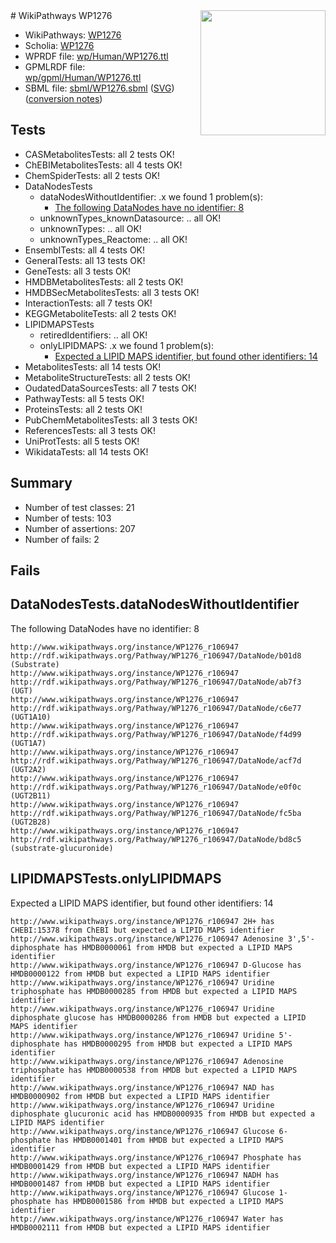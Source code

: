 <img style="float: right; width: 200px" src="../logo.png" />
# WikiPathways WP1276

* WikiPathways: [WP1276](https://identifiers.org/wikipathways:WP1276)
* Scholia: [WP1276](https://scholia.toolforge.org/wikipathways/WP1276)
* WPRDF file: [wp/Human/WP1276.ttl](../wp/Human/WP1276.ttl)
* GPMLRDF file: [wp/gpml/Human/WP1276.ttl](../wp/gpml/Human/WP1276.ttl)
* SBML file: [sbml/WP1276.sbml](../sbml/WP1276.sbml) ([SVG](../sbml/WP1276.svg)) ([conversion notes](../sbml/WP1276.txt))

## Tests
* CASMetabolitesTests: all 2 tests OK!
* ChEBIMetabolitesTests: all 4 tests OK!
* ChemSpiderTests: all 2 tests OK!
* DataNodesTests
    * dataNodesWithoutIdentifier: .x we found 1 problem(s):
        * [The following DataNodes have no identifier: 8](#d2d32fa7)
    * unknownTypes_knownDatasource: .. all OK!
    * unknownTypes: .. all OK!
    * unknownTypes_Reactome: .. all OK!
* EnsemblTests: all 4 tests OK!
* GeneralTests: all 13 tests OK!
* GeneTests: all 3 tests OK!
* HMDBMetabolitesTests: all 2 tests OK!
* HMDBSecMetabolitesTests: all 3 tests OK!
* InteractionTests: all 7 tests OK!
* KEGGMetaboliteTests: all 2 tests OK!
* LIPIDMAPSTests
    * retiredIdentifiers: .. all OK!
    * onlyLIPIDMAPS: .x we found 1 problem(s):
        * [Expected a LIPID MAPS identifier, but found other identifiers: 14](#d0bfb67c)
* MetabolitesTests: all 14 tests OK!
* MetaboliteStructureTests: all 2 tests OK!
* OudatedDataSourcesTests: all 7 tests OK!
* PathwayTests: all 5 tests OK!
* ProteinsTests: all 2 tests OK!
* PubChemMetabolitesTests: all 3 tests OK!
* ReferencesTests: all 3 tests OK!
* UniProtTests: all 5 tests OK!
* WikidataTests: all 14 tests OK!


## Summary

* Number of test classes: 21
* Number of tests: 103
* Number of assertions: 207
* Number of fails: 2

## Fails

<a name="d2d32fa7" />

## DataNodesTests.dataNodesWithoutIdentifier

The following DataNodes have no identifier: 8
```
http://www.wikipathways.org/instance/WP1276_r106947 http://rdf.wikipathways.org/Pathway/WP1276_r106947/DataNode/b01d8 (Substrate)
http://www.wikipathways.org/instance/WP1276_r106947 http://rdf.wikipathways.org/Pathway/WP1276_r106947/DataNode/ab7f3 (UGT)
http://www.wikipathways.org/instance/WP1276_r106947 http://rdf.wikipathways.org/Pathway/WP1276_r106947/DataNode/c6e77 (UGT1A10)
http://www.wikipathways.org/instance/WP1276_r106947 http://rdf.wikipathways.org/Pathway/WP1276_r106947/DataNode/f4d99 (UGT1A7)
http://www.wikipathways.org/instance/WP1276_r106947 http://rdf.wikipathways.org/Pathway/WP1276_r106947/DataNode/acf7d (UGT2A2)
http://www.wikipathways.org/instance/WP1276_r106947 http://rdf.wikipathways.org/Pathway/WP1276_r106947/DataNode/e0f0c (UGT2B11)
http://www.wikipathways.org/instance/WP1276_r106947 http://rdf.wikipathways.org/Pathway/WP1276_r106947/DataNode/fc5ba (UGT2B28)
http://www.wikipathways.org/instance/WP1276_r106947 http://rdf.wikipathways.org/Pathway/WP1276_r106947/DataNode/bd8c5 (substrate-glucuronide)
```

<a name="d0bfb67c" />

## LIPIDMAPSTests.onlyLIPIDMAPS

Expected a LIPID MAPS identifier, but found other identifiers: 14
```
http://www.wikipathways.org/instance/WP1276_r106947 2H+ has CHEBI:15378 from ChEBI but expected a LIPID MAPS identifier
http://www.wikipathways.org/instance/WP1276_r106947 Adenosine 3',5'-diphosphate has HMDB0000061 from HMDB but expected a LIPID MAPS identifier
http://www.wikipathways.org/instance/WP1276_r106947 D-Glucose has HMDB0000122 from HMDB but expected a LIPID MAPS identifier
http://www.wikipathways.org/instance/WP1276_r106947 Uridine triphosphate has HMDB0000285 from HMDB but expected a LIPID MAPS identifier
http://www.wikipathways.org/instance/WP1276_r106947 Uridine diphosphate glucose has HMDB0000286 from HMDB but expected a LIPID MAPS identifier
http://www.wikipathways.org/instance/WP1276_r106947 Uridine 5'-diphosphate has HMDB0000295 from HMDB but expected a LIPID MAPS identifier
http://www.wikipathways.org/instance/WP1276_r106947 Adenosine triphosphate has HMDB0000538 from HMDB but expected a LIPID MAPS identifier
http://www.wikipathways.org/instance/WP1276_r106947 NAD has HMDB0000902 from HMDB but expected a LIPID MAPS identifier
http://www.wikipathways.org/instance/WP1276_r106947 Uridine diphosphate glucuronic acid has HMDB0000935 from HMDB but expected a LIPID MAPS identifier
http://www.wikipathways.org/instance/WP1276_r106947 Glucose 6-phosphate has HMDB0001401 from HMDB but expected a LIPID MAPS identifier
http://www.wikipathways.org/instance/WP1276_r106947 Phosphate has HMDB0001429 from HMDB but expected a LIPID MAPS identifier
http://www.wikipathways.org/instance/WP1276_r106947 NADH has HMDB0001487 from HMDB but expected a LIPID MAPS identifier
http://www.wikipathways.org/instance/WP1276_r106947 Glucose 1-phosphate has HMDB0001586 from HMDB but expected a LIPID MAPS identifier
http://www.wikipathways.org/instance/WP1276_r106947 Water has HMDB0002111 from HMDB but expected a LIPID MAPS identifier
```

